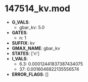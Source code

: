 # 147514_kv.mod

- **G_VALS**:
  - gbar_kv: 5.0
- **GATES**:
  - n: 1
- **SUFFIX**: kv
- **GMAX_NAME**: gbar_kv
- **STATES**: ['n']
- **I_VALS**:
  - 6.3: 0.00012441837387434075
  - 37: 0.0016046822135556574
- **ERROR_FLAGS**: []
